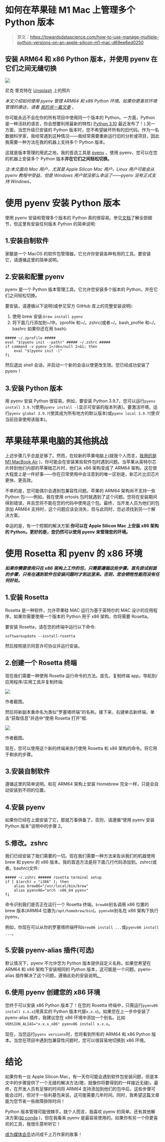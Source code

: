# 如何在苹果硅 M1 Mac 上管理多个 Python 版本

> 原文：<https://towardsdatascience.com/how-to-use-manage-multiple-python-versions-on-an-apple-silicon-m1-mac-d69ee6ed0250>

## 安装 ARM64 和 x86 Python 版本，并使用 pyenv 在它们之间无缝切换

![](img/6b67c20d43ee6ed13ff3521e57c92b14.png)

尼克·里克特在 [Unsplash](https://unsplash.com?utm_source=medium&utm_medium=referral) 上的照片

*本文介绍如何使用 pyenv 管理 ARM64 和 x86 Python 环境。如果你更喜欢环境管理的康达，请看* [*我的另一篇文章*](https://medium.com/p/1e29cb3bad12) *。*

你可能永远不会在你的所有项目中使用同一个版本的 Python。一方面，Python 是一种活跃的语言，你会想要利用最新的特性( [Python 3.10](https://docs.python.org/3/whatsnew/3.10.html) 最近发布了！).另一方面，当您升级已安装的 Python 版本时，您不希望破坏所有的旧代码。作为一名数据科学家，我经常遇到这种情况——我经常需要重新运行旧的分析或项目，因此我需要一种方法在我的机器上支持多个 Python 版本。

这就是版本管理的用武之地，我的首选工具是 [pyenv](https://github.com/pyenv/pyenv) 。使用 pyenv，您可以在您的机器上安装多个 Python 版本**并在它们之间轻松切换。**

*注:本文面向 Mac 用户，尤其是 Apple Silicon Mac 用户。Linux 用户可能会从 pyenv 教程中受益，但是 Windows 用户就没那么幸运了——pyenv 没有正式支持 Windows。*

# 使用 pyenv 安装 Python 版本

使用 pyenv 安装和管理多个版本的 Python 真的很容易。参见[文档](https://github.com/pyenv/pyenv)了解全部细节，但这里有安装任何版本 Python 的简单说明:

## 1.安装自制软件

家酿是一个 MacOS 的软件包管理器。它允许你安装各种有用的工具。要安装它，请遵循这里的简单说明。

## 2.安装和配置 pyenv

pyenv 是一个 Python 版本管理工具。它允许您安装多个版本的 Python，并在它们之间轻松切换。

要安装，请遵循以下说明(或参见官方 GitHub 库上的完整安装说明):

1.  使用 brew 安装:`brew install pyenv`
2.  将下面几行添加到~/中。zprofile 和~/。zshrc(或者~/。bash_profile 和~/。bashrc 如果你还在用 bash):

```
##### ~/.zprofile #####
eval "$(pyenv init --path)" ##### ~/.zshrc #####
if command -v pyenv 1>/dev/null 2>&1; then
    eval "$(pyenv init -)"
fi
```

然后退出 shell 会话，并启动一个新的会话以使更改生效。您已经成功安装了 pyenv！

## 3.安装 Python 版本

用 pyenv 安装 Python 很容易。例如，要安装 Python 3.9.7，您可以运行`pyenv install 3.9.7`(使用`pyenv install -l`显示可安装的版本列表)。要激活环境，运行`pyenv global 3.9.7`(使其成为所有地方的默认版本)或`pyenv local 3.9.7`(使*仅*当前目录使用该版本)。

# 苹果硅苹果电脑的其他挑战

上述步骤几乎总是足够了。然而，在较新的苹果电脑上(就我个人而言，[我用的是 M1 MacBook Air](https://medium.com/towards-data-science/why-i-chose-the-macbook-air-over-the-macbook-pro-as-a-data-scientist-9207f309db0c) )，你可能会在安装某些软件包时遇到问题。当苹果从英特尔芯片转到他们内部的苹果硅芯片时，他们从 x86 架构变成了 ARM64 架构。这在很大程度上是一件好事——你在日常使用中会注意到的唯一区别是，新芯片比旧芯片更快、更高效。

不幸的是，您可能偶尔会遇到包兼容性问题。苹果的 ARM64 架构尚不支持一些 Python 包——例如，我在使用 ortools 包时就遇到了这个问题。您将在安装期间得到错误，并且您将不能在您的代码中使用这个包。最终，当开发人员为他们的包添加 ARM64 支持时，这个问题应该会消失，但与此同时，您必须找到另一个解决方案。

幸运的是，有一个短期的解决方案:**你可以在 Apple Silicon Mac 上安装 x86 架构的 Python。更好的是，您仍然可以使用 pyenv 来管理您的环境。**

# 使用 Rosetta 和 pyenv 的 x86 环境

***如果你需要使用只在 x86 架构上工作的包，只需要遵循这些步骤。首先尝试前面的步骤，只有在遇到软件包安装问题时才到这里来。否则，您会牺牲性能而没有任何好处。***

## 1.安装 Rosetta

Rosetta 是一种软件，允许苹果硅 MAC 运行为基于英特尔的 MAC 设计的应用程序。如果你需要使用一个版本的 Python 用于 x86 架构，你将需要 Rosetta。

要安装 Rosetta，请在您的终端中运行以下命令:

```
softwareupdate --install-rosetta
```

然后按照提示同意许可协议并运行安装。

## 2.创建一个 Rosetta 终端

现在我们需要一种使用 Rosetta 运行命令的方法。首先，复制终端 app。导航到/应用程序/实用工具并复制终端:

![](img/77ff04c35e7e3f8ebfa0ae35ed1d1125.png)

作者截图。

然后将新副本重命名为类似“罗塞塔终端”的名称。接下来，右键单击新终端，单击“获取信息”并选中“使用 Rosetta 打开”框:

![](img/d1bb4d25673ff7a26f313e546cefa96f.png)

作者截图。

现在，您可以使用这个新的终端来执行使用 Rosetta 和 x86 架构的命令。将它用于剩余的步骤。

## 3.安装自制软件

遵循这里的简单说明。和在 ARM64 架构上安装 Homebrew 完全一样，只是会自动安装到不同的位置。

## 4.安装 pyenv

如果你已经在上面安装了它，那就万事俱备了。否则，请遵循“使用 pyenv 安装 Python 版本”说明中的步骤 2。

## 5.修改。zshrc

我们已经安装了我们需要的一切。现在我们需要一种方法来告诉我们的机器使用 brew 和 pyenv 的 x86 版本。我的首选方法是将下面几行代码添加到。zshrc(或者。bashrc)文件:

```
##### ~/.zshrc ###### rosetta terminal setup
if [ $(arch) = "i386" ]; then
    alias brew86="/usr/local/bin/brew"
    alias pyenv86="arch -x86_64 pyenv"
fi
```

命令识别我们是否正在运行一个 Rosetta 终端。`brew86`别名调用 x86 位置的 brew 版本(ARM64 位置为`/opt/homebrew/bin`)。`pyenv86`别名在 x86 架构下执行 pyenv。

例如，你现在可以从你的罗塞塔终端呼叫`brew86 install ...`或`pyenv86 install ...`。

## 5.安装 pyenv-alias 插件(可选)

默认情况下，pyenv 不允许您为 Python 版本提供自定义名称。如果您希望在 ARM64 和 x86 架构下安装相同的 Python 版本，这可能是一个问题。pyenv-alias 插件解决了这个问题。遵循此处的安装说明[。](https://github.com/s1341/pyenv-alias)

## 6.使用 pyenv 创建您的 x86 环境

您终于可以安装 x86 Python 版本了！在您的 Rosetta 终端中，只需运行`pyenv86 install x.x.x`(用真实的 Python 版本代替`x.x.x`)。如果您在上一步中安装了 pyenv-alias 插件，我建议您在 x86 环境中添加一个别名。比如`VERSION_ALIAS="x.x.x_x86" pyenv86 install x.x.x`。

现在，当您运行`pyenv versions`时，您将看到所有的 ARM64 和 x86 Python 版本。当您在项目中遇到包兼容性问题时，您可以很容易地切换到 x86 环境。

# 结论

如果你有一台 Apple Silicon Mac，有一天你可能会遇到软件包安装问题，但是本文中的步骤提供了一个无缝的解决方法(嗯，就像你将要得到的一样接近无缝)。最终，在开发人员有足够的时间将 ARM64 支持添加到他们的包中后，这些步骤可能会过时，但对于一些利基包来说，这可能需要几年时间。同时，我希望这篇文章能为您节省一些故障排除时间！

Python 版本管理可能很棘手。就个人而言，我喜欢 pyenv 的简单。还有其他解决方案([如 conda](https://medium.com/p/1e29cb3bad12) )，但在我看来 pyenv 是最容易使用的。如果你有另一个你更喜欢的工具，我很乐意听听它！

[成为媒体会员](https://medium.com/@djcunningham0/membership)访问成千上万作家的故事！